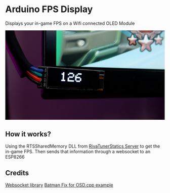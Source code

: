 # Arduino FPS Display
Displays your in-game FPS on a Wifi connected OLED Module

![Project Image](project_image.png)

## How it works?
Using the RTSSharedMemory DLL from [RivaTunerStatics Server](https://www.guru3d.com/files-details/rtss-rivatuner-statistics-server-download.html) to get the in-game FPS. Then sends that information through a websocket to an ESP8266



## Credits
[Websocket library](https://github.com/zaphoyd/websocketpp)
[Batman Fix for OSD.cpp example](https://github.com/Kaldaien/BMF/blob/master/BMF/osd.cpp)
